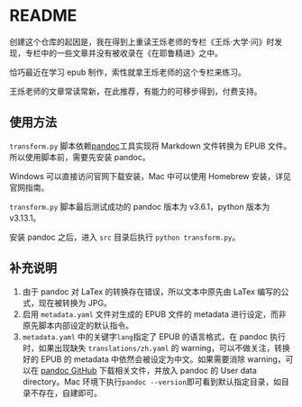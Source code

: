 # README

创建这个仓库的起因是，我在得到上重读王烁老师的专栏《王烁·大学·问》时发现，专栏中的一些文章并没有被收录在《在耶鲁精进》之中。

恰巧最近在学习 epub 制作，索性就拿王烁老师的这个专栏来练习。

王烁老师的文章常读常新，在此推荐，有能力的可移步得到，付费支持。

## 使用方法

`transform.py` 脚本依赖[pandoc](https://pandoc.org/)工具实现将 Markdown 文件转换为 EPUB 文件。所以使用脚本前，需要先安装 pandoc。

Windows 可以直接访问官网下载安装，Mac 中可以使用 Homebrew 安装，详见官网指南。

`transform.py` 脚本最后测试成功的 pandoc 版本为 v3.6.1，python 版本为 v3.13.1。

安装 pandoc 之后，进入 `src` 目录后执行 `python transform.py`。

## 补充说明

1. 由于 pandoc 对 LaTex 的转换存在错误，所以文本中原先由 LaTex 编写的公式，现在被转换为 JPG。
2. 启用 `metadata.yaml` 文件对生成的 EPUB 文件的 metadata 进行设定，而非原先脚本内部设定的默认指令。
3. `metadata.yaml` 中的关键字`lang`指定了 EPUB 的语言格式，在 pandoc 执行时，如果出现缺失 `translations/zh.yaml` 的 warning，可以不做关注，转换好的 EPUB 的 metadata 中依然会被设定为中文。如果需要消除 warning，可以在 [pandoc GitHub](https://github.com/jgm/pandoc/tree/main/data/translations) 下载相关文件，并放入 pandoc 的 User data directory。Mac 环境下执行`pandoc --version`即可看到默认指定目录，如目录不存在，自建即可。
